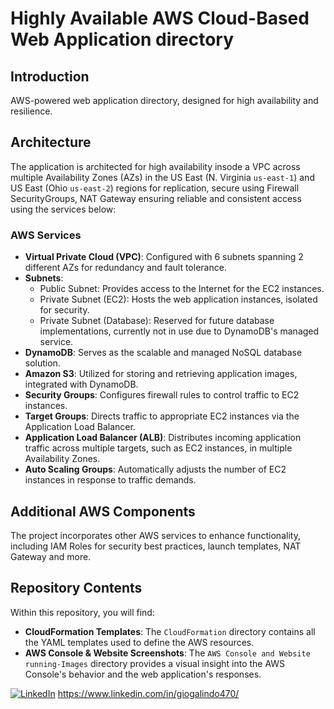 # Highly Available AWS Cloud-Based Web Application directory

## Introduction
AWS-powered web application directory, designed for high availability and resilience.

## Architecture
The application is architected for high availability insode a VPC across multiple Availability Zones (AZs) in the US East (N. Virginia `us-east-1`) and US East (Ohio `us-east-2`) regions for replication, secure using Firewall SecurityGroups, NAT Gateway ensuring reliable and consistent access using the services below:

### AWS Services
- **Virtual Private Cloud (VPC)**: Configured with 6 subnets spanning 2 different AZs for redundancy and fault tolerance.
- **Subnets**:
  - Public Subnet: Provides access to the Internet for the EC2 instances.
  - Private Subnet (EC2): Hosts the web application instances, isolated for security.
  - Private Subnet (Database): Reserved for future database implementations, currently not in use due to DynamoDB's managed service.
- **DynamoDB**: Serves as the scalable and managed NoSQL database solution.
- **Amazon S3**: Utilized for storing and retrieving application images, integrated with DynamoDB.
- **Security Groups**: Configures firewall rules to control traffic to EC2 instances.
- **Target Groups**: Directs traffic to appropriate EC2 instances via the Application Load Balancer.
- **Application Load Balancer (ALB)**: Distributes incoming application traffic across multiple targets, such as EC2 instances, in multiple Availability Zones.
- **Auto Scaling Groups**: Automatically adjusts the number of EC2 instances in response to traffic demands.

## Additional AWS Components
The project incorporates other AWS services to enhance functionality, including IAM Roles for security best practices,  launch templates, NAT Gateway and more.

## Repository Contents
Within this repository, you will find:
- **CloudFormation Templates**: The `CloudFormation` directory contains all the YAML templates used to define the AWS resources.
- **AWS Console & Website Screenshots**: The `AWS Console and Website running-Images` directory provides a visual insight into the AWS Console's behavior and the web application's responses.

[![LinkedIn](https://www.linkedin.com/in/giogalindo470/)](Tu-URL-de-LinkedIn)
https://www.linkedin.com/in/giogalindo470/

